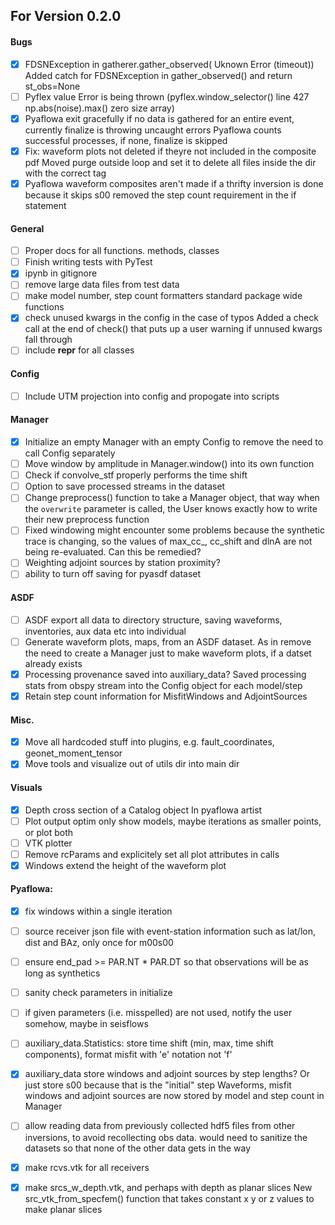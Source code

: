 ## For Version 0.2.0

#### Bugs
- [X] FDSNException in gatherer.gather_observed( Uknown Error (timeout))
      Added catch for FDSNException in gather_observed() and return st_obs=None
- [ ] Pyflex value Error is being thrown (pyflex.window_selector() line 427 np.abs(noise).max() zero size array)
- [X] Pyaflowa exit gracefully if no data is gathered for an entire event, currently finalize is throwing uncaught errors
      Pyaflowa counts successful processes, if none, finalize is skipped
- [X] Fix: waveform plots not deleted if theyre not included in the composite pdf
      Moved purge outside loop and set it to delete all files inside the dir with the correct tag
- [X] Pyaflowa waveform composites aren't made if a thrifty inversion is done because it skips s00
      removed the step count requirement in the if statement

#### General
- [ ] Proper docs for all functions. methods, classes 
- [ ] Finish writing tests with PyTest
- [X] ipynb in gitignore
- [ ] remove large data files from test data
- [ ] make model number, step count formatters standard package wide functions
- [X] check unused kwargs in the config in the case of typos
      Added a check call at the end of check() that puts up a user warning if unnused kwargs fall through
- [ ] include __repr__ for all classes

#### Config
- [ ] Include UTM projection into config and propogate into scripts

#### Manager
- [X] Initialize an empty Manager with an empty Config to remove the need to call Config separately
- [ ] Move window by amplitude in Manager.window() into its own function
- [ ] Check if convolve_stf properly performs the time shift
- [ ] Option to save processed streams in the dataset
- [ ] Change preprocess() function to take a Manager object, that way when the `overwrite` parameter is called, the User knows exactly
      how to write their new preprocess function
- [ ] Fixed windowing might encounter some problems because the synthetic trace is changing, so the values of max_cc_, cc_shift and dlnA       are not being re-evaluated. Can this be remedied?
- [ ] Weighting adjoint sources by station proximity?
- [ ] ability to turn off saving for pyasdf dataset

#### ASDF
- [ ] ASDF export all data to directory structure, saving waveforms, inventories, aux data etc into individual 
- [ ] Generate waveform plots, maps, from an ASDF dataset. As in remove the need to create a Manager just to make 
      waveform plots, if a datset already exists
- [X] Processing provenance saved into auxiliary_data?
      Saved processing stats from obspy stream into the Config object for each model/step
- [X] Retain step count information for MisfitWindows and AdjointSources

#### Misc.
- [X] Move all hardcoded stuff into plugins, e.g. fault_coordinates, geonet_moment_tensor
- [X] Move tools and visualize out of utils dir into main dir

#### Visuals
- [X] Depth cross section of a Catalog object
      In pyaflowa artist 
- [ ] Plot output optim only show models, maybe iterations as smaller points, or plot both
- [ ] VTK plotter
- [ ] Remove rcParams and explicitely set all plot attributes in calls
- [x] Windows extend the height of the waveform plot

#### Pyaflowa:
- [X] fix windows within a single iteration
- [ ] source receiver json file with event-station information such as lat/lon, dist and BAz, only once for m00s00
- [ ] ensure end_pad >= PAR.NT * PAR.DT so that observations will be as long as synthetics
- [ ] sanity check parameters in initialize
- [ ] if given parameters (i.e. misspelled) are not used, notify the user somehow, maybe in seisflows
- [ ] auxiliary_data.Statistics: store time shift (min, max, time shift components), format misfit with 'e' notation not 'f'
- [X] auxiliary_data store windows and adjoint sources by step lengths? Or just store s00 because that is the "initial" step
      Waveforms, misfit windows and adjoint sources are now stored by model and step count in Manager
- [ ] allow reading data from previously collected hdf5 files from other inversions, to avoid recollecting obs data. would need to sanitize the datasets so that none of the other data gets in the way
- [X] make rcvs.vtk for all receivers
- [X] make srcs_w_depth.vtk, and perhaps with depth as planar slices
      New src_vtk_from_specfem() function that takes constant x y or z values to make planar slices

